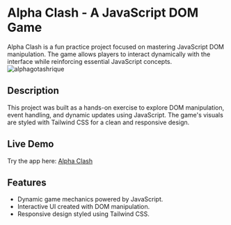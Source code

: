 # Alpha Clash - A JavaScript DOM Game

Alpha Clash is a fun practice project focused on mastering JavaScript DOM manipulation. The game allows players to interact dynamically with the interface while reinforcing essential JavaScript concepts.
![alphagotashrique](https://github.com/user-attachments/assets/63036300-77e5-4ee9-a126-a0a973a3eb92)

## Description

This project was built as a hands-on exercise to explore DOM manipulation, event handling, and dynamic updates using JavaScript. The game's visuals are styled with Tailwind CSS for a clean and responsive design.

## Live Demo

Try the app here: [Alpha Clash](https://tashrique-alpha-clash-pro.netlify.app/)

## Features

- Dynamic game mechanics powered by JavaScript.
- Interactive UI created with DOM manipulation.
- Responsive design styled using Tailwind CSS.
